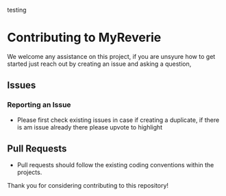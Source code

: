 testing

# Contributing to MyReverie
We welcome any assistance on this project, if you are unsyure how to get started just reach out by creating an issue and asking a question,

## Issues
### Reporting an Issue

* Please first check existing issues in case if creating a duplicate, if there is am issue already there please upvote to highlight

## Pull Requests
* Pull requests should follow the existing coding conventions within the projects. 

Thank you for considering contributing to this repository!
